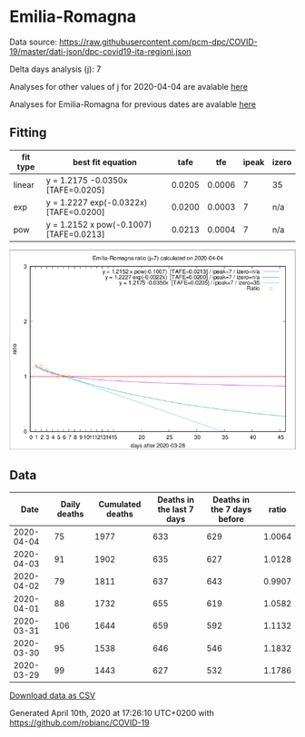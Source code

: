 # Emilia-Romagna

Data source: https://raw.githubusercontent.com/pcm-dpc/COVID-19/master/dati-json/dpc-covid19-ita-regioni.json

Delta days analysis (j): 7

Analyses for other values of j for 2020-04-04 are avalable [here](../README.md)

Analyses for Emilia-Romagna for previous dates are avalable [here](../../README.md)

## Fitting 
|fit type|best fit equation|tafe|tfe|ipeak|izero|
|-------|-----|--------|------|---|---|
|linear|y = 1.2175 -0.0350x  [TAFE=0.0205]|0.0205|0.0006|7|35|
|exp|y = 1.2227 exp(-0.0322x)  [TAFE=0.0200]|0.0200|0.0003|7|n/a|
|pow|y = 1.2152 x pow(-0.1007)  [TAFE=0.0213]|0.0213|0.0004|7|n/a|

![Plot](COVID-19_emilia-romagna_j7_2020-04-04.png)

## Data
|Date|Daily deaths|Cumulated deaths|Deaths in the last 7 days|Deaths in the 7 days before|ratio|
|----|----------|-----------|-------|--------------------|-----|
|2020-04-04|75|1977|633|629|1.0064|
|2020-04-03|91|1902|635|627|1.0128|
|2020-04-02|79|1811|637|643|0.9907|
|2020-04-01|88|1732|655|619|1.0582|
|2020-03-31|106|1644|659|592|1.1132|
|2020-03-30|95|1538|646|546|1.1832|
|2020-03-29|99|1443|627|532|1.1786|

[Download data as CSV](COVID-19_emilia-romagna_j7_2020-04-04.csv)

Generated April 10th, 2020 at 17:26:10 UTC+0200 with https://github.com/robianc/COVID-19
